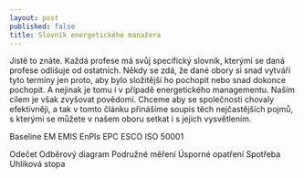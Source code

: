 ```yaml
---
layout: post
published: false
title: Slovník energetického manažera
---
```


Jistě to znáte. Každá profese má svůj specifický slovník, kterými se daná profese odlišuje od ostatních. Někdy se zdá, že dané obory si snad vytváří tyto termíny jen proto, aby bylo složitější ho pochopit nebo snad dokonce pochopit. A nejinak je tomu i v případě energetického managementu. Naším cílem je však zvyšovat povědomí. Chceme aby se společnosti chovaly efektivněji, a tak v tomto článku přinášíme soupis těch nejčastějších pojmů, s kterými se můžete v našem oboru setkat i s jejich vysvětlením.

Baseline
EM
EMIS
EnPIs
EPC
ESCO
ISO 50001

Odečet
Odběrový diagram
Podružné měření
Úsporné opatření
Spotřeba
Uhlíková stopa




